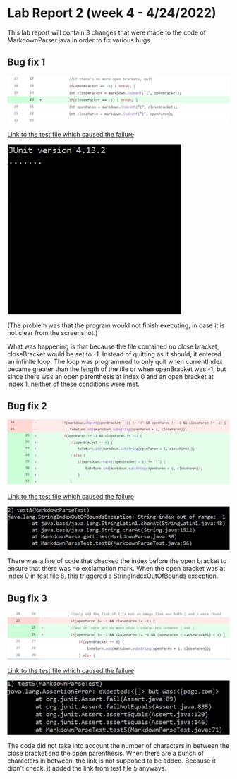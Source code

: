 # Lab Report 2 (week 4 - 4/24/2022)

This lab report will contain 3 changes that were made to the code of MarkdownParser.java in order to fix various bugs.

## Bug fix 1

![Bug fix 1](/images/bugfix1.JPG)

[Link to the test file which caused the failure](https://github.com/nidhidhamnani/markdown-parser/blob/main/test-file7.md)

![The error](/images/bugfix1error.JPG)

(The problem was that the program would not finish executing, in case it is not clear from the screenshot.)

What was happening is that because the file contained no close bracket, closeBracket would be set to -1. Instead of quitting as it should, it entered an infinite loop. The loop was programmed to only quit when currentIndex became greater than the length of the file or when openBracket was -1, but since there was an open parenthesis at index 0 and an open bracket at index 1, neither of these conditions were met.

## Bug fix 2

![Bug fix 2](/images/bugfix2.JPG)

[Link to the test file which caused the failure](https://github.com/nidhidhamnani/markdown-parser/blob/main/test-file8.md)

![Error 2](/images/bugfix2error.JPG)

There was a line of code that checked the index before the open bracket to ensure that there was no exclamation mark. When the open bracket was at index 0 in test file 8, this triggered a StringIndexOutOfBounds exception.

## Bug fix 3

![Bug fix 3](/images/bugfix3.JPG)

[Link to the test file which caused the failure](https://github.com/nidhidhamnani/markdown-parser/blob/main/test-file5.md)

![error 3](/images/bugfix3error.JPG)

The code did not take into account the number of characters in between the close bracket and the open parenthesis. When there are a bunch of characters in between, the link is not supposed to be added. Because it didn't check, it added the link from test file 5 anyways.
